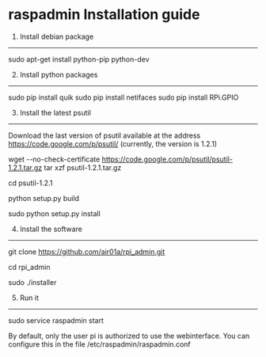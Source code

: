 raspadmin Installation guide
============================

1. Install debian package
-------------------------

sudo apt-get install python-pip python-dev

2. Install python packages
--------------------------

sudo pip install quik
sudo pip install netifaces
sudo pip install RPi.GPIO

3. Install the latest psutil
----------------------------

Download the last version of psutil available at the address https://code.google.com/p/psutil/ (currently, the version is 1.2.1)

wget --no-check-certificate https://code.google.com/p/psutil/psutil-1.2.1.tar.gz
tar xzf psutil-1.2.1.tar.gz

cd psutil-1.2.1

python setup.py build

sudo python setup.py install

4. Install the software
-----------------------
git clone https://github.com/air01a/rpi_admin.git

cd rpi_admin

sudo ./installer

5. Run it
---------
sudo service raspadmin start

By default, only the user pi is authorized to use the webinterface. You can configure this in the file /etc/raspadmin/raspadmin.conf

